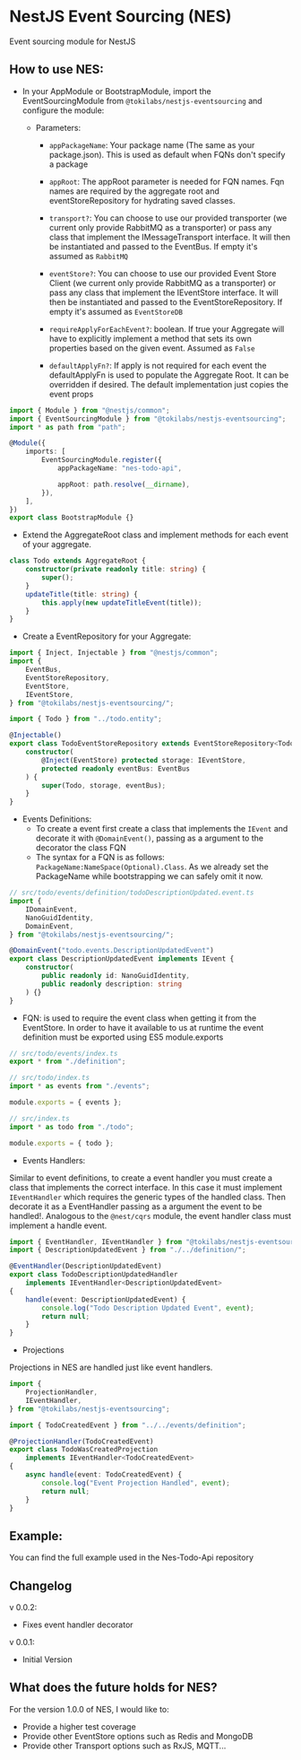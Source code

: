 # NestJS Event Sourcing (NES)

Event sourcing module for NestJS

## How to use NES:

- In your AppModule or BootstrapModule, import the EventSourcingModule from `@tokilabs/nestjs-eventsourcing` and configure the module:

  - Parameters:

    - `appPackageName`: Your package name (The same as your package.json). This is used as default when FQNs don't specify a package

    - `appRoot`: The appRoot parameter is needed for FQN names. Fqn names are required by the aggregate root and eventStoreRepository for hydrating saved classes.

    - `transport?`: You can choose to use our provided transporter (we current only provide RabbitMQ as a transporter) or pass any class that implement the IMessageTransport interface. It will then be instantiated and passed to the EventBus. If empty it's assumed as `RabbitMQ`

    - `eventStore?`: You can choose to use our provided Event Store Client (we current only provide RabbitMQ as a transporter) or pass any class that implement the IEventStore interface. It will then be instantiated and passed to the EventStoreRepository. If empty it's assumed as `EventStoreDB`

    - `requireApplyForEachEvent?`: boolean. If true your Aggregate will have to explicitly implement a method that sets its own properties based on the given event. Assumed as `False`

    - `defaultApplyFn?`: If apply is not required for each event the defaultApplyFn is used to populate the Aggregate Root. It can be overridden if desired. The default implementation just copies the event props

```typescript
import { Module } from "@nestjs/common";
import { EventSourcingModule } from "@tokilabs/nestjs-eventsourcing";
import * as path from "path";

@Module({
	imports: [
		EventSourcingModule.register({
			appPackageName: "nes-todo-api",

			appRoot: path.resolve(__dirname),
		}),
	],
})
export class BootstrapModule {}
```

- Extend the AggregateRoot class and implement methods for each event of your aggregate.

```typescript
class Todo extends AggregateRoot {
	constructor(private readonly title: string) {
		super();
	}
	updateTitle(title: string) {
		this.apply(new updateTitleEvent(title));
	}
}
```

- Create a EventRepository for your Aggregate:

```typescript
import { Inject, Injectable } from "@nestjs/common";
import {
	EventBus,
	EventStoreRepository,
	EventStore,
	IEventStore,
} from "@tokilabs/nestjs-eventsourcing/";

import { Todo } from "../todo.entity";

@Injectable()
export class TodoEventStoreRepository extends EventStoreRepository<Todo> {
	constructor(
		@Inject(EventStore) protected storage: IEventStore,
		protected readonly eventBus: EventBus
	) {
		super(Todo, storage, eventBus);
	}
}
```

- Events Definitions:
  - To create a event first create a class that implements the `IEvent` and decorate it with `@DomainEvent()`, passing as a argument to the decorator the class FQN
  - The syntax for a FQN is as follows: `PackageName:NameSpace(Optional).Class`. As we already set the PackageName while bootstrapping we can safely omit it now.

```typescript
// src/todo/events/definition/todoDescriptionUpdated.event.ts
import {
	IDomainEvent,
	NanoGuidIdentity,
	DomainEvent,
} from "@tokilabs/nestjs-eventsourcing/";

@DomainEvent("todo.events.DescriptionUpdatedEvent")
export class DescriptionUpdatedEvent implements IEvent {
	constructor(
		public readonly id: NanoGuidIdentity,
		public readonly description: string
	) {}
}
```

- FQN: is used to require the event class when getting it from the EventStore. In order to have it available to us at runtime the event definition must be exported using ES5 module.exports

```typescript
// src/todo/events/index.ts
export * from "./definition";
```

```typescript
// src/todo/index.ts
import * as events from "./events";

module.exports = { events };
```

```typescript
// src/index.ts
import * as todo from "./todo";

module.exports = { todo };
```

- Events Handlers:

Similar to event definitions, to create a event handler you must create a class that implements the correct interface. In this case it must implement `IEventHandler` which requires the generic types of the handled class. Then decorate it as a EventHandler passing as a argument the event to be handled!.
Analogous to the `@nest/cqrs` module, the event handler class must implement a handle event.

```typescript
import { EventHandler, IEventHandler } from "@tokilabs/nestjs-eventsourcing";
import { DescriptionUpdatedEvent } from "./../definition/";

@EventHandler(DescriptionUpdatedEvent)
export class TodoDescriptionUpdatedHandler
	implements IEventHandler<DescriptionUpdatedEvent>
{
	handle(event: DescriptionUpdatedEvent) {
		console.log("Todo Description Updated Event", event);
		return null;
	}
}
```

- Projections

Projections in NES are handled just like event handlers.

```typescript
import {
	ProjectionHandler,
	IEventHandler,
} from "@tokilabs/nestjs-eventsourcing";

import { TodoCreatedEvent } from "../../events/definition";

@ProjectionHandler(TodoCreatedEvent)
export class TodoWasCreatedProjection
	implements IEventHandler<TodoCreatedEvent>
{
	async handle(event: TodoCreatedEvent) {
		console.log("Event Projection Handled", event);
		return null;
	}
}
```

## Example:

You can find the full example used in the Nes-Todo-Api repository

## Changelog

v 0.0.2:

- Fixes event handler decorator

v 0.0.1:

- Initial Version

## What does the future holds for NES?

For the version 1.0.0 of NES, I would like to:

- Provide a higher test coverage
- Provide other EventStore options such as Redis and MongoDB
- Provide other Transport options such as RxJS, MQTT...
